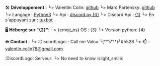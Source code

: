 🛠️ **Développement** :
└> Valentin Colin: [github](https://github.com/ValentinColin)
└> Marc Partensky: [github](https://github.com/MarcPartensky)
└> Langage : [Python3](http://www.python.org/)
└> Api : [discord.py {0}](https://github.com/Rapptz/discord.py)
└> Discord Api : [{1}]({1})
	└> En s'appuyant sur : [tuxbot](https://git.gnous.eu/gnouseu/tuxbot-bot/src/commit/ed4b1bf86664bb43a1930ca0aa94b4fdafb93e30)

🖥️ **Hébergé sur "{2}"**:
└> {emoji_os} OS : {3}
└> Version python: {4}

☎️ **Contact** :
└> :DiscordLogo: : Call me Valou ╰(\*°▽°\*)╯#5528
└> 📫 : [valentin.colin78@gmail.com](mailto:valentin.colin78@gmail.com)

:DiscordLogo: Serveur:
└> No need to know :slight_smile: